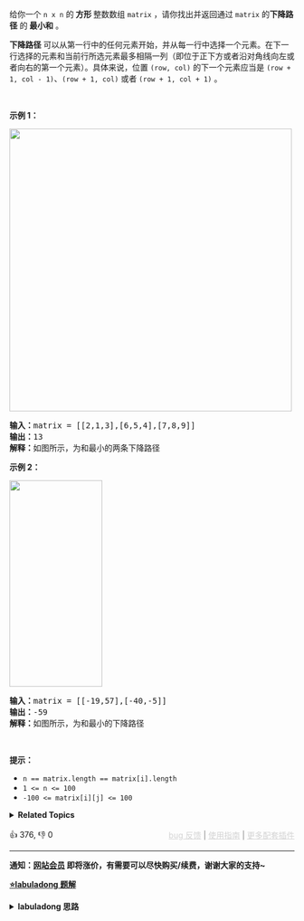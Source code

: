 <p>给你一个 <code>n x n</code> 的<strong> 方形 </strong>整数数组&nbsp;<code>matrix</code> ，请你找出并返回通过 <code>matrix</code> 的<strong>下降路径</strong><em> </em>的<strong> </strong><strong>最小和</strong> 。</p>

<p><strong>下降路径</strong> 可以从第一行中的任何元素开始，并从每一行中选择一个元素。在下一行选择的元素和当前行所选元素最多相隔一列（即位于正下方或者沿对角线向左或者向右的第一个元素）。具体来说，位置 <code>(row, col)</code> 的下一个元素应当是 <code>(row + 1, col - 1)</code>、<code>(row + 1, col)</code> 或者 <code>(row + 1, col + 1)</code> 。</p>

<p>&nbsp;</p>

<p><strong>示例 1：</strong></p>

<p><img alt="" src="https://pic.leetcode.cn/1729566253-aneDag-image.png" style="height: 500px; width: 499px;" /></p>

<pre>
<strong>输入：</strong>matrix = [[2,1,3],[6,5,4],[7,8,9]]
<strong>输出：</strong>13
<strong>解释：</strong>如图所示，为和最小的两条下降路径
</pre>

<p><strong>示例 2：</strong></p>

<p><img alt="" src="https://pic.leetcode.cn/1729566282-dtXwRd-image.png" style="height: 365px; width: 164px;" /></p>

<pre>
<strong>输入：</strong>matrix = [[-19,57],[-40,-5]]
<strong>输出：</strong>-59
<strong>解释：</strong>如图所示，为和最小的下降路径
</pre>

<p>&nbsp;</p>

<p><strong>提示：</strong></p>

<ul> 
 <li><code>n == matrix.length == matrix[i].length</code></li> 
 <li><code>1 &lt;= n &lt;= 100</code></li> 
 <li><code>-100 &lt;= matrix[i][j] &lt;= 100</code></li> 
</ul>

<details><summary><strong>Related Topics</strong></summary>数组 | 动态规划 | 矩阵</details><br>

<div>👍 376, 👎 0<span style='float: right;'><span style='color: gray;'><a href='https://github.com/labuladong/fucking-algorithm/issues' target='_blank' style='color: lightgray;text-decoration: underline;'>bug 反馈</a> | <a href='https://labuladong.online/algo/fname.html?fname=jb插件简介' target='_blank' style='color: lightgray;text-decoration: underline;'>使用指南</a> | <a href='https://labuladong.online/algo/' target='_blank' style='color: lightgray;text-decoration: underline;'>更多配套插件</a></span></span></div>

<div id="labuladong"><hr>

**通知：[网站会员](https://labuladong.online/algo/intro/site-vip/) 即将涨价，有需要可以尽快购买/续费，谢谢大家的支持~**



<p><strong><a href="https://labuladong.online/algo/dynamic-programming/memo-fundamental/" target="_blank">⭐️labuladong 题解</a></strong></p>
<details><summary><strong>labuladong 思路</strong></summary>


<div id="labuladong_solution_zh">

## 基本思路

对于 `matrix[i][j]`，只有可能从 `matrix[i-1][j],matrix[i-1][j-1],matrix[i-1][j+1]` 这三个位置转移过来。

`dp` 函数的定义：从第一行（`matrix[0][..]`）向下落，落到位置 `matrix[i][j]` 的最小路径和为 `dp(matrix,i, j)`，因此答案就是：

```java
min(
    dp(matrix, i - 1, j),
    dp(matrix, i - 1, j - 1),
    dp(matrix, i - 1, j + 1)
)
```

**详细题解**：
  - [base case 和备忘录的初始值怎么定？](https://labuladong.online/algo/dynamic-programming/memo-fundamental/)

</div>





<div id="solution">

## 解法代码



<div class="tab-panel"><div class="tab-nav">
<button data-tab-item="cpp" class="tab-nav-button btn " data-tab-group="default" onclick="switchTab(this)">cpp🤖</button>

<button data-tab-item="python" class="tab-nav-button btn " data-tab-group="default" onclick="switchTab(this)">python🤖</button>

<button data-tab-item="java" class="tab-nav-button btn active" data-tab-group="default" onclick="switchTab(this)">java🟢</button>

<button data-tab-item="go" class="tab-nav-button btn " data-tab-group="default" onclick="switchTab(this)">go🤖</button>

<button data-tab-item="javascript" class="tab-nav-button btn " data-tab-group="default" onclick="switchTab(this)">javascript🤖</button>
</div><div class="tab-content">
<div data-tab-item="cpp" class="tab-item " data-tab-group="default"><div class="highlight">

```cpp
// 注意：cpp 代码由 chatGPT🤖 根据我的 java 代码翻译。
// 本代码的正确性已通过力扣验证，如有疑问，可以对照 java 代码查看。

#include <vector>
#include <climits>
#include <algorithm>

using namespace std;

class Solution {
public:
    int minFallingPathSum(vector<vector<int>>& matrix) {
        int n = matrix.size();
        int res = INT_MAX;
        // 备忘录里的值初始化为 66666
        memo = vector<vector<int>>(n, vector<int>(n, 66666));
        for (int j = 0; j < n; j++) {
            // 终点可能在 matrix[n-1] 的任意一列
            res = min(res, dp(matrix, n - 1, j));
        }
        return res;
    }

    // 备忘录
    vector<vector<int>> memo;

    int dp(vector<vector<int>>& matrix, int i, int j) {
        // 1、索引合法性检查
        if (i < 0 || j < 0 ||
            i >= matrix.size() ||
            j >= matrix[0].size()) {

            return INT_MAX;
        }
        // 2、base case
        if (i == 0) {
            return matrix[0][j];
        }
        // 3、查找备忘录，防止重复计算
        if (memo[i][j] != 66666) {
            return memo[i][j];
        }
        // 进行状态转移
        memo[i][j] = matrix[i][j] + myMin(
            dp(matrix, i - 1, j),
            dp(matrix, i - 1, j - 1),
            dp(matrix, i - 1, j + 1)
        );

        return memo[i][j];
    }

    // Helper function to find the minimum of three integers
    int myMin(int a, int b, int c) {
        return min(a, min(b, c));
    }
};
```

</div></div>

<div data-tab-item="python" class="tab-item " data-tab-group="default"><div class="highlight">

```python
# 注意：python 代码由 chatGPT🤖 根据我的 java 代码翻译。
# 本代码的正确性已通过力扣验证，如有疑问，可以对照 java 代码查看。

class Solution:
    def minFallingPathSum(self, matrix: List[List[int]]) -> int:
        n = len(matrix)
        res = float('inf')
        # 备忘录里的值初始化为 66666
        self.memo = [[66666 for _ in range(n)] for _ in range(n)]
        # 终点可能在 matrix[n-1] 的任意一列
        for j in range(n):
            res = min(res, self.dp(matrix, n - 1, j))
        return res

    # 备忘录
    memo = []

    def dp(self, matrix: List[List[int]], i: int, j: int) -> int:
        # 1、索引合法性检查
        if i < 0 or j < 0 or i >= len(matrix) or j >= len(matrix[0]):
            return 99999
        # 2、base case
        if i == 0:
            return matrix[0][j]
        # 3、查找备忘录，防止重复计算
        if self.memo[i][j] != 66666:
            return self.memo[i][j]
        # 进行状态转移
        self.memo[i][j] = matrix[i][j] + min(
            self.dp(matrix, i - 1, j),
            self.dp(matrix, i - 1, j - 1),
            self.dp(matrix, i - 1, j + 1)
        )
        return self.memo[i][j]

    # <extend up -100>
    # ![](https://labuladong.online/algo/images/memo-basic/1.jpeg)
    def min(self, a: int, b: int, c: int) -> int:
        return min(a, min(b, c))
```

</div></div>

<div data-tab-item="java" class="tab-item active" data-tab-group="default"><div class="highlight">

```java
class Solution {
    public int minFallingPathSum(int[][] matrix) {
        int n = matrix.length;
        int res = Integer.MAX_VALUE;
        // 备忘录里的值初始化为 66666
        memo = new int[n][n];
        for (int i = 0; i < n; i++) {
            Arrays.fill(memo[i], 66666);
        }
        // 终点可能在 matrix[n-1] 的任意一列
        for (int j = 0; j < n; j++) {
            res = Math.min(res, dp(matrix, n - 1, j));
        }
        return res;
    }

    // 备忘录
    int[][] memo;

    int dp(int[][] matrix, int i, int j) {
        // 1、索引合法性检查
        if (i < 0 || j < 0 ||
                i >= matrix.length ||
                j >= matrix[0].length) {

            return 99999;
        }
        // 2、base case
        if (i == 0) {
            return matrix[0][j];
        }
        // 3、查找备忘录，防止重复计算
        if (memo[i][j] != 66666) {
            return memo[i][j];
        }
        // 进行状态转移
        memo[i][j] = matrix[i][j] + min(
                dp(matrix, i - 1, j),
                dp(matrix, i - 1, j - 1),
                dp(matrix, i - 1, j + 1)
        );

        return memo[i][j];
    }/**<extend up -100>![](https://labuladong.online/algo/images/memo-basic/1.jpeg) */
    int min(int a, int b, int c) {
        return Math.min(a, Math.min(b, c));
    }
}
```

</div></div>

<div data-tab-item="go" class="tab-item " data-tab-group="default"><div class="highlight">

```go
// 注意：go 代码由 chatGPT🤖 根据我的 java 代码翻译。
// 本代码的正确性已通过力扣验证，如有疑问，可以对照 java 代码查看。

func minFallingPathSum(matrix [][]int) int {
    n := len(matrix)
    res := int(^uint(0) >> 1) // Initialize res to the maximum integer value
    // 备忘录里的值初始化为 66666
    memo := make([][]int, n)
    for i := range memo {
        memo[i] = make([]int, n)
        for j := range memo[i] {
            memo[i][j] = 66666
        }
    }
    // 终点可能在 matrix[n-1] 的任意一列
    for j := 0; j < n; j++ {
        res = min(res, dp(matrix, n-1, j, memo))
    }
    return res
}

// 备忘录
func dp(matrix [][]int, i, j int, memo [][]int) int {
    // 1、索引合法性检查
    if i < 0 || j < 0 || i >= len(matrix) || j >= len(matrix[0]) {
        return 99999
    }
    // 2、base case
    if i == 0 {
        return matrix[0][j]
    }
    // 3、查找备忘录，防止重复计算
    if memo[i][j] != 66666 {
        return memo[i][j]
    }
    // 进行状态转移
    memo[i][j] = matrix[i][j] + min3(
        dp(matrix, i-1, j, memo),
        dp(matrix, i-1, j-1, memo),
        dp(matrix, i-1, j+1, memo),
    )

    return memo[i][j]
}

func min3(a, b, c int) int {
    if a < b {
        if a < c {
            return a
        }
        return c
    }
    if b < c {
        return b
    }
    return c
}
```

</div></div>

<div data-tab-item="javascript" class="tab-item " data-tab-group="default"><div class="highlight">

```javascript
// 注意：javascript 代码由 chatGPT🤖 根据我的 java 代码翻译。
// 本代码的正确性已通过力扣验证，如有疑问，可以对照 java 代码查看。

var minFallingPathSum = function(matrix) {
    const n = matrix.length;
    let res = Number.MAX_VALUE;
    // 备忘录里的值初始化为 66666
    const memo = Array.from({ length: n }, () => Array(n).fill(66666));
    
    // 终点可能在 matrix[n-1] 的任意一列
    for (let j = 0; j < n; j++) {
        res = Math.min(res, dp(matrix, n - 1, j, memo));
    }
    return res;
    
    // 备忘录
    // @visualize status(i, j)
    function dp(matrix, i, j, memo) {
        // 1、索引合法性检查
        if (i < 0 || j < 0 || i >= matrix.length || j >= matrix[0].length) {
            return 99999;
        }
        // 2、base case
        if (i == 0) {
            return matrix[0][j];
        }
        // 3、查找备忘录，防止重复计算
        if (memo[i][j] != 66666) {
            return memo[i][j];
        }
        // 进行状态转移
        memo[i][j] = matrix[i][j] + min(
            dp(matrix, i - 1, j, memo),
            dp(matrix, i - 1, j - 1, memo),
            dp(matrix, i - 1, j + 1, memo)
        );
        return memo[i][j];
    }
    
    // ![](https://labuladong.online/algo/images/memo-basic/1.jpeg)
    function min(a, b, c) {
        return Math.min(a, Math.min(b, c));
    }
};
```

</div></div>
</div></div>

<hr /><details open hint-container details><summary style="font-size: medium"><strong>🥳🥳 算法可视化 🥳🥳</strong></summary><div id="data_minimum-falling-path-sum"  ></div><div class="resizable aspect-ratio-container" style="height: 100%;">
<div id="iframe_minimum-falling-path-sum"></div></div>
</details><hr /><br />

</div>
</details>
</div>


